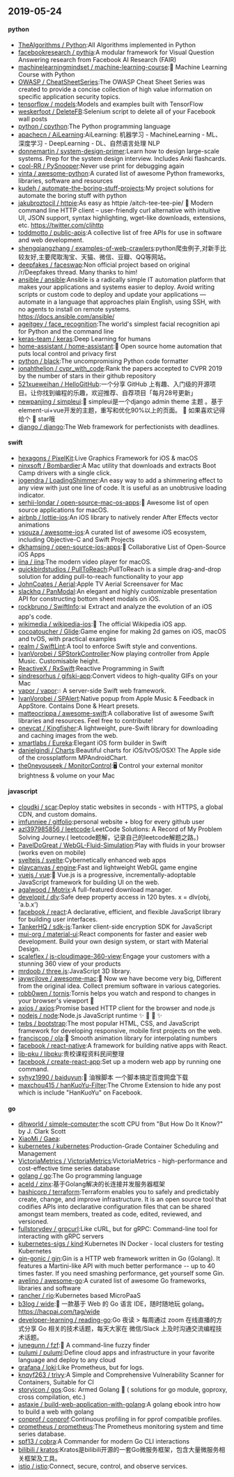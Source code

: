 ## 2019-05-24

#### python
* [TheAlgorithms / Python](https://github.com/TheAlgorithms/Python):All Algorithms implemented in Python
* [facebookresearch / pythia](https://github.com/facebookresearch/pythia):A modular framework for Visual Question Answering research from Facebook AI Research (FAIR)
* [machinelearningmindset / machine-learning-course](https://github.com/machinelearningmindset/machine-learning-course):💬
Machine Learning Course with Python
* [OWASP / CheatSheetSeries](https://github.com/OWASP/CheatSheetSeries):The OWASP Cheat Sheet Series was created to provide a concise collection of high value information on specific application security topics.
* [tensorflow / models](https://github.com/tensorflow/models):Models and examples built with TensorFlow
* [weskerfoot / DeleteFB](https://github.com/weskerfoot/DeleteFB):Selenium script to delete all of your Facebook wall posts
* [python / cpython](https://github.com/python/cpython):The Python programming language
* [apachecn / AiLearning](https://github.com/apachecn/AiLearning):AiLearning: 机器学习 - MachineLearning - ML、深度学习 - DeepLearning - DL、自然语言处理 NLP
* [donnemartin / system-design-primer](https://github.com/donnemartin/system-design-primer):Learn how to design large-scale systems. Prep for the system design interview. Includes Anki flashcards.
* [cool-RR / PySnooper](https://github.com/cool-RR/PySnooper):Never use print for debugging again
* [vinta / awesome-python](https://github.com/vinta/awesome-python):A curated list of awesome Python frameworks, libraries, software and resources
* [kudeh / automate-the-boring-stuff-projects](https://github.com/kudeh/automate-the-boring-stuff-projects):My project solutions for automate the boring stuff with python
* [jakubroztocil / httpie](https://github.com/jakubroztocil/httpie):As easy as httpie /aitch-tee-tee-pie/ 🥧 Modern command line HTTP client – user-friendly curl alternative with intuitive UI, JSON support, syntax highlighting, wget-like downloads, extensions, etc. https://twitter.com/clihttp
* [toddmotto / public-apis](https://github.com/toddmotto/public-apis):A collective list of free APIs for use in software and web development.
* [shengqiangzhang / examples-of-web-crawlers](https://github.com/shengqiangzhang/examples-of-web-crawlers):python爬虫例子,对新手比较友好,主要爬取淘宝、天猫、微信、豆瓣、QQ等网站。
* [deepfakes / faceswap](https://github.com/deepfakes/faceswap):Non official project based on original /r/Deepfakes thread. Many thanks to him!
* [ansible / ansible](https://github.com/ansible/ansible):Ansible is a radically simple IT automation platform that makes your applications and systems easier to deploy. Avoid writing scripts or custom code to deploy and update your applications — automate in a language that approaches plain English, using SSH, with no agents to install on remote systems. https://docs.ansible.com/ansible/
* [ageitgey / face_recognition](https://github.com/ageitgey/face_recognition):The world's simplest facial recognition api for Python and the command line
* [keras-team / keras](https://github.com/keras-team/keras):Deep Learning for humans
* [home-assistant / home-assistant](https://github.com/home-assistant/home-assistant):🏡
Open source home automation that puts local control and privacy first
* [python / black](https://github.com/python/black):The uncompromising Python code formatter
* [jonahthelion / cvpr_with_code](https://github.com/jonahthelion/cvpr_with_code):Rank the papers accepted to CVPR 2019 by the number of stars in their github repository
* [521xueweihan / HelloGitHub](https://github.com/521xueweihan/HelloGitHub):一个分享 GitHub 上有趣、入门级的开源项目。让你找到编程的乐趣，欢迎推荐、自荐项目「每月28号更新」
* [newpanjing / simpleui](https://github.com/newpanjing/simpleui):🚀
simpleui是一个django admin theme 主题 。基于element-ui+vue开发的主题，重写和优化90%以上的页面。
🍉
如果喜欢记得给个
🌟
star哦
* [django / django](https://github.com/django/django):The Web framework for perfectionists with deadlines.

#### swift
* [hexagons / PixelKit](https://github.com/hexagons/PixelKit):Live Graphics Framework for iOS & macOS
* [ninxsoft / Bombardier](https://github.com/ninxsoft/Bombardier):A Mac utility that downloads and extracts Boot Camp drivers with a single click.
* [jogendra / LoadingShimmer](https://github.com/jogendra/LoadingShimmer):An easy way to add a shimmering effect to any view with just one line of code. It is useful as an unobtrusive loading indicator.
* [serhii-londar / open-source-mac-os-apps](https://github.com/serhii-londar/open-source-mac-os-apps):🚀
Awesome list of open source applications for macOS.
* [airbnb / lottie-ios](https://github.com/airbnb/lottie-ios):An iOS library to natively render After Effects vector animations
* [vsouza / awesome-ios](https://github.com/vsouza/awesome-ios):A curated list of awesome iOS ecosystem, including Objective-C and Swift Projects
* [dkhamsing / open-source-ios-apps](https://github.com/dkhamsing/open-source-ios-apps):📱
Collaborative List of Open-Source iOS Apps
* [iina / iina](https://github.com/iina/iina):The modern video player for macOS.
* [quickbirdstudios / PullToReach](https://github.com/quickbirdstudios/PullToReach):PullToReach is a simple drag-and-drop solution for adding pull-to-reach functionality to your app
* [JohnCoates / Aerial](https://github.com/JohnCoates/Aerial):Apple TV Aerial Screensaver for Mac
* [slackhq / PanModal](https://github.com/slackhq/PanModal):An elegant and highly customizable presentation API for constructing bottom sheet modals on iOS.
* [rockbruno / SwiftInfo](https://github.com/rockbruno/SwiftInfo):📊
Extract and analyze the evolution of an iOS app's code.
* [wikimedia / wikipedia-ios](https://github.com/wikimedia/wikipedia-ios):📱
The official Wikipedia iOS app.
* [cocoatoucher / Glide](https://github.com/cocoatoucher/Glide):Game engine for making 2d games on iOS, macOS and tvOS, with practical examples
* [realm / SwiftLint](https://github.com/realm/SwiftLint):A tool to enforce Swift style and conventions.
* [IvanVorobei / SPStorkController](https://github.com/IvanVorobei/SPStorkController):Now playing controller from Apple Music. Customisable height.
* [ReactiveX / RxSwift](https://github.com/ReactiveX/RxSwift):Reactive Programming in Swift
* [sindresorhus / gifski-app](https://github.com/sindresorhus/gifski-app):Convert videos to high-quality GIFs on your Mac
* [vapor / vapor](https://github.com/vapor/vapor):💧
A server-side Swift web framework.
* [IvanVorobei / SPAlert](https://github.com/IvanVorobei/SPAlert):Native popup from Apple Music & Feedback in AppStore. Contains Done & Heart presets.
* [matteocrippa / awesome-swift](https://github.com/matteocrippa/awesome-swift):A collaborative list of awesome Swift libraries and resources. Feel free to contribute!
* [onevcat / Kingfisher](https://github.com/onevcat/Kingfisher):A lightweight, pure-Swift library for downloading and caching images from the web.
* [xmartlabs / Eureka](https://github.com/xmartlabs/Eureka):Elegant iOS form builder in Swift
* [danielgindi / Charts](https://github.com/danielgindi/Charts):Beautiful charts for iOS/tvOS/OSX! The Apple side of the crossplatform MPAndroidChart.
* [the0neyouseek / MonitorControl](https://github.com/the0neyouseek/MonitorControl):🖥
Control your external monitor brightness & volume on your Mac

#### javascript
* [cloudkj / scar](https://github.com/cloudkj/scar):Deploy static websites in seconds - with HTTPS, a global CDN, and custom domains.
* [imfunniee / gitfolio](https://github.com/imfunniee/gitfolio):personal website + blog for every github user
* [azl397985856 / leetcode](https://github.com/azl397985856/leetcode):LeetCode Solutions: A Record of My Problem Solving Journey.( leetcode题解，记录自己的leetcode解题之路。)
* [PavelDoGreat / WebGL-Fluid-Simulation](https://github.com/PavelDoGreat/WebGL-Fluid-Simulation):Play with fluids in your browser (works even on mobile)
* [sveltejs / svelte](https://github.com/sveltejs/svelte):Cybernetically enhanced web apps
* [playcanvas / engine](https://github.com/playcanvas/engine):Fast and lightweight WebGL game engine
* [vuejs / vue](https://github.com/vuejs/vue):🖖
Vue.js is a progressive, incrementally-adoptable JavaScript framework for building UI on the web.
* [agalwood / Motrix](https://github.com/agalwood/Motrix):A full-featured download manager.
* [developit / dlv](https://github.com/developit/dlv):Safe deep property access in 120 bytes. x = dlv(obj, 'a.b.x')
* [facebook / react](https://github.com/facebook/react):A declarative, efficient, and flexible JavaScript library for building user interfaces.
* [TankerHQ / sdk-js](https://github.com/TankerHQ/sdk-js):Tanker client-side encryption SDK for JavaScript
* [mui-org / material-ui](https://github.com/mui-org/material-ui):React components for faster and easier web development. Build your own design system, or start with Material Design.
* [scaleflex / js-cloudimage-360-view](https://github.com/scaleflex/js-cloudimage-360-view):Engage your customers with a stunning 360 view of your products
* [mrdoob / three.js](https://github.com/mrdoob/three.js):JavaScript 3D library.
* [jaywcjlove / awesome-mac](https://github.com/jaywcjlove/awesome-mac): Now we have become very big, Different from the original idea. Collect premium software in various categories.
* [robb0wen / tornis](https://github.com/robb0wen/tornis):Tornis helps you watch and respond to changes in your browser's viewport
🌲
* [axios / axios](https://github.com/axios/axios):Promise based HTTP client for the browser and node.js
* [nodejs / node](https://github.com/nodejs/node):Node.js JavaScript runtime
✨
🐢
🚀
✨
* [twbs / bootstrap](https://github.com/twbs/bootstrap):The most popular HTML, CSS, and JavaScript framework for developing responsive, mobile first projects on the web.
* [franciscop / ola](https://github.com/franciscop/ola):🌊
Smooth animation library for interpolating numbers
* [facebook / react-native](https://github.com/facebook/react-native):A framework for building native apps with React.
* [lib-pku / libpku](https://github.com/lib-pku/libpku):贵校课程资料民间整理
* [facebook / create-react-app](https://github.com/facebook/create-react-app):Set up a modern web app by running one command.
* [syhyz1990 / baiduyun](https://github.com/syhyz1990/baiduyun):🖖
油猴脚本 一个脚本搞定百度网盘下载
* [maxchou415 / hanKuoYu-Filter](https://github.com/maxchou415/hanKuoYu-Filter):The Chrome Extension to hide any post which is include "HanKuoYu" on Facebook.

#### go
* [djhworld / simple-computer](https://github.com/djhworld/simple-computer):the scott CPU from "But How Do It Know?" by J. Clark Scott
* [XiaoMi / Gaea](https://github.com/XiaoMi/Gaea):
* [kubernetes / kubernetes](https://github.com/kubernetes/kubernetes):Production-Grade Container Scheduling and Management
* [VictoriaMetrics / VictoriaMetrics](https://github.com/VictoriaMetrics/VictoriaMetrics):VictoriaMetrics - high-performance and cost-effective time series database
* [golang / go](https://github.com/golang/go):The Go programming language
* [aceld / zinx](https://github.com/aceld/zinx):基于Golang解决的长连接并发服务器框架
* [hashicorp / terraform](https://github.com/hashicorp/terraform):Terraform enables you to safely and predictably create, change, and improve infrastructure. It is an open source tool that codifies APIs into declarative configuration files that can be shared amongst team members, treated as code, edited, reviewed, and versioned.
* [fullstorydev / grpcurl](https://github.com/fullstorydev/grpcurl):Like cURL, but for gRPC: Command-line tool for interacting with gRPC servers
* [kubernetes-sigs / kind](https://github.com/kubernetes-sigs/kind):Kubernetes IN Docker - local clusters for testing Kubernetes
* [gin-gonic / gin](https://github.com/gin-gonic/gin):Gin is a HTTP web framework written in Go (Golang). It features a Martini-like API with much better performance -- up to 40 times faster. If you need smashing performance, get yourself some Gin.
* [avelino / awesome-go](https://github.com/avelino/awesome-go):A curated list of awesome Go frameworks, libraries and software
* [rancher / rio](https://github.com/rancher/rio):Kubernetes based MicroPaaS
* [b3log / wide](https://github.com/b3log/wide):🌈
一款基于 Web 的 Go 语言 IDE，随时随地玩 golang。https://hacpai.com/tag/wide
* [developer-learning / reading-go](https://github.com/developer-learning/reading-go):Go 夜读 > 每周通过 zoom 在线直播的方式分享 Go 相关的技术话题，每天大家在 微信/Slack 上及时沟通交流编程技术话题。
* [junegunn / fzf](https://github.com/junegunn/fzf):🌸
A command-line fuzzy finder
* [pulumi / pulumi](https://github.com/pulumi/pulumi):Define cloud apps and infrastructure in your favorite language and deploy to any cloud
* [grafana / loki](https://github.com/grafana/loki):Like Prometheus, but for logs.
* [knqyf263 / trivy](https://github.com/knqyf263/trivy):A Simple and Comprehensive Vulnerability Scanner for Containers, Suitable for CI
* [storyicon / gos](https://github.com/storyicon/gos):Gos: Armed Golang
💪
( solutions for go module, goproxy, cross compilation, etc.)
* [astaxie / build-web-application-with-golang](https://github.com/astaxie/build-web-application-with-golang):A golang ebook intro how to build a web with golang
* [conprof / conprof](https://github.com/conprof/conprof):Continuous profiling in for pprof compatible profiles.
* [prometheus / prometheus](https://github.com/prometheus/prometheus):The Prometheus monitoring system and time series database.
* [spf13 / cobra](https://github.com/spf13/cobra):A Commander for modern Go CLI interactions
* [bilibili / kratos](https://github.com/bilibili/kratos):Kratos是bilibili开源的一套Go微服务框架，包含大量微服务相关框架及工具。
* [istio / istio](https://github.com/istio/istio):Connect, secure, control, and observe services.
